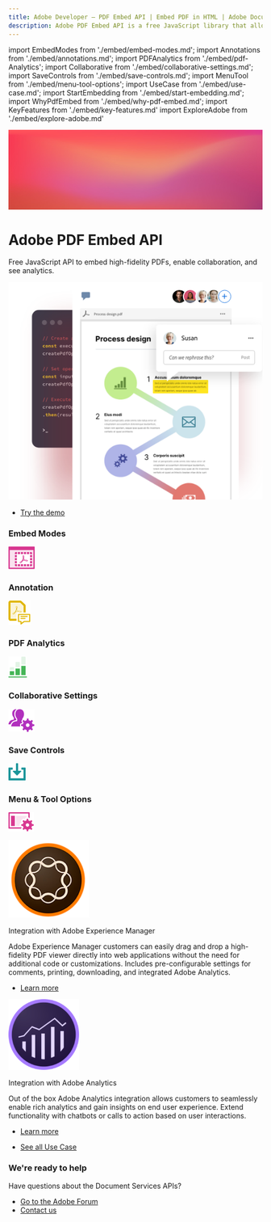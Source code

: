 ```yaml
---
title: Adobe Developer — PDF Embed API | Embed PDF in HTML | Adobe Document Services
description: Adobe PDF Embed API is a free JavaScript library that allows you to quickly and easily embed PDFs in web applications with only a few lines of code. Learn more now.
---
```


import EmbedModes from './embed/embed-modes.md';
import Annotations from './embed/annotations.md';
import PDFAnalytics from './embed/pdf-Analytics';
import Collaborative from './embed/collaborative-settings.md';
import SaveControls from './embed/save-controls.md';
import MenuTool from './embed/menu-tool-options';
import UseCase from './embed/use-case.md';
import StartEmbedding from './embed/start-embedding.md';
import WhyPdfEmbed from './embed/why-pdf-embed.md';
import KeyFeatures from './embed/key-features.md'
import ExploreAdobe from './embed/explore-adobe.md'



<Hero slots="image, heading, text, assets, buttons" customLayout variant="fullwidth" background="rgb(250, 105, 85)" className="homeHeroAssetImg"/>

![bg-hero-doc-gen](images/bg-hero-doc-gen.jpeg)

# Adobe PDF Embed API

Free JavaScript API to embed high-fidelity PDFs, enable collaboration, and see analytics.


![embed](images/home-carousel-one.png)

<!-- - [Get started](/src/pages/gettingstarted.md) -->
- [Try the demo](https://www.adobe.com/go/pdfEmbedAPI_demo) 



<WrapperComponent slots="content" theme="light"/>

<WhyPdfEmbed />


<WrapperComponent slots="content" theme="dark" background="rgb(31, 42, 73)"/>

<KeyFeatures />

<TabsBlock orientation="vertical" slots="heading, image, content"  repeat="6" theme="dark"  className='bgBlue code-block-0' />

### Embed Modes

![embed](images/embed.svg)

<EmbedModes />

### Annotation

![annotation](images/annotations.svg)

<Annotations />


### PDF Analytics

![analytics](images/analytics-green.svg)

<PDFAnalytics />

### Collaborative Settings

![collaborative](images/collaborative_settings.svg)

<Collaborative />

### Save Controls

![savecontrols](images/save_control.svg)

<SaveControls />

### Menu & Tool Options

![menu-options](images/menu_tool_options.svg)

<MenuTool />


<Carousel slots="image,heading, text, buttons" repeat="2"  theme="lightest" enableNavigation imageStyle="height:250px;width:250px;margin:auto !important;" className="vertical-padding" />

![Integration](images/adobe_exerience_manager_logo@2x.png)

Integration with Adobe Experience Manager  

Adobe Experience Manager customers can easily drag and drop a high-fidelity PDF viewer directly into web applications without the need for additional code or customizations. Includes pre-configurable settings for comments, printing, downloading, and integrated Adobe Analytics.

* [Learn more](https://www.aemcomponents.dev/content/core-components-examples/library/page-authoring/pdf-viewer.html)


![Analytics](images/adobe-analytics@2x.png)

Integration with Adobe Analytics  

Out of the box Adobe Analytics integration allows customers to seamlessly enable rich analytics and gain insights on end user experience. Extend functionality with chatbots or calls to action based on user interactions.

 
* [Learn more](https://medium.com/adobetech/pdf-analytics-get-insights-on-embedded-pdfs-on-your-website-44e6a314fb1f)


<WrapperComponent slots="content" theme="light"/>

<StartEmbedding/>



<WrapperComponent slots="content" theme="lightest"/>

<UseCase />


<TextBlock slots="buttons" isCentered theme="lightest" className='margin-top-zero'/>

* [See all Use Case](/src/pages/use-cases)



<WrapperComponent slots="content" theme="light"/>

<ExploreAdobe />


 
<SummaryBlock slots=" heading, text, buttons"  theme='lightest' className="vertical-padding"/>

### We're ready to help    

Have questions about the Document Services APIs? 

* [Go to the Adobe Forum](https://www.adobe.com/go/pdftoolsapi_forum)
* [Contact us](https://www.adobe.com/go/pdftoolsapi_requestform)


